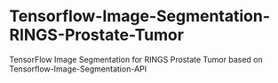 # Tensorflow-Image-Segmentation-RINGS-Prostate-Tumor
TensorFlow Image Segmentation for RINGS Prostate Tumor based on Tensorflow-Image-Segmentation-API
